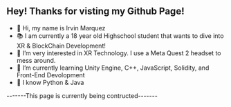 Hey! Thanks for visting my Github Page!
-
- 👋 Hi, my name is Irvin Marquez
- 📚 I am currently a 18 year old Highschool student that wants to dive into XR & BlockChain Development!
- 👀 I’m very interested in XR Technology. I use a Meta Quest 2 headset to mess around.
- 🌱 I’m currently learning Unity Engine, C++, JavaScript, Solidity, and Front-End Devolopment
- 🧠 I know Python & Java

-------This page is currently being contructed-------


<!---
Marq03/Marq03 is a ✨ special ✨ repository because its `README.md` (this file) appears on your GitHub profile.
You can click the Preview link to take a look at your changes.
--->
